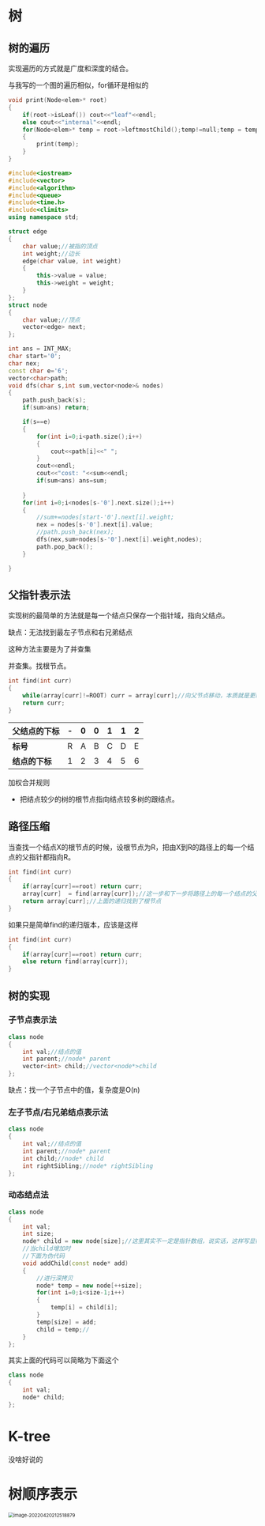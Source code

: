 # 树

## 树的遍历

实现遍历的方式就是广度和深度的结合。

与我写的一个图的遍历相似，for循环是相似的

```c++
void print(Node<elem>* root)
{
    if(root->isLeaf()) cout<<"leaf"<<endl;
    else cout<<"internal"<<endl;
    for(Node<elem>* temp = root->leftmostChild();temp!=null;temp = temp->rightSibling())
    {
        print(temp);
    }
}
```

```c++
#include<iostream>
#include<vector>
#include<algorithm>
#include<queue>
#include<time.h>
#include<climits>
using namespace std;

struct edge
{
    char value;//被指的顶点
    int weight;//边长
    edge(char value, int weight)
    {
        this->value = value;
        this->weight = weight;
    }
};
struct node
{
    char value;//顶点 
    vector<edge> next;
};

int ans = INT_MAX;
char start='0';
char nex;
const char e='6';
vector<char>path;
void dfs(char s,int sum,vector<node>& nodes)
{
    path.push_back(s); 
    if(sum>ans) return;

    if(s==e)
    {
        for(int i=0;i<path.size();i++)
        {
            cout<<path[i]<<" ";
        }
        cout<<endl;
        cout<<"cost: "<<sum<<endl;
        if(sum<ans) ans=sum;
        
    }
    for(int i=0;i<nodes[s-'0'].next.size();i++)
    {
        //sum+=nodes[start-'0'].next[i].weight;
        nex = nodes[s-'0'].next[i].value;
        //path.push_back(nex);
        dfs(nex,sum+nodes[s-'0'].next[i].weight,nodes);
        path.pop_back();
    }

}
```



## 父指针表示法

实现树的最简单的方法就是每一个结点只保存一个指针域，指向父结点。

缺点：无法找到最左子节点和右兄弟结点

这种方法主要是为了并查集

并查集。找根节点。

```c++
int find(int curr)
{
    while(array[curr]!=ROOT) curr = array[curr];//向父节点移动，本质就是更新指针
    return curr;
}
```

| **父结点的下标** | **-** | **0** | **0** | **1** | **1** | **2** |
| ---------------- | ----- | ----- | ----- | ----- | ----- | ----- |
| **标号**         | R     | A     | B     | C     | D     | E     |
| **结点的下标**   | 1     | 2     | 3     | 4     | 5     | 6     |

加权合并规则

- 把结点较少的树的根节点指向结点较多树的跟结点。

## 路径压缩

当查找一个结点X的根节点的时候，设根节点为R，把由X到R的路径上的每一个结点的父指针都指向R。

```c++
int find(int curr)
{
    if(array[curr]==root) return curr;
    array[curr]  = find(array[curr]);//这一步和下一步将路径上的每一个结点的父节点指向了根节点
    return array[curr];//上面的递归找到了根节点
}
```

如果只是简单find的递归版本，应该是这样

```c++
int find(int curr)
{
    if(array[curr]==root) return curr;
    else return find(array[curr]);
}
```



## 树的实现

### 子节点表示法

```c++
class node
{
    int val;//结点的值
    int parent;//node* parent
    vector<int> child;//vector<node*>child
};
```

缺点：找一个子节点中的值，复杂度是O(n)

### 左子节点/右兄弟结点表示法

```c++
class node
{
    int val;//结点的值
    int parent;//node* parent
    int child;//node* child
    int rightSibling;//node* rightSibling
};
```



### 动态结点法

```c++
class node
{
    int val;
    int size;
    node* child = new node[size];//这里其实不一定是指针数组，说实话，这样写显得我不懂指针，主要是课本的思想是这样的
    //当child增加时
    //下面为伪代码
    void addChild(const node* add)
    {
        //进行深拷贝
        node* temp = new node[++size];
		for(int i=0;i<size-1;i++)
        {
            temp[i] = child[i];
        }
        temp[size] = add;
        child = temp;//
	}
};
```

其实上面的代码可以简略为下面这个

```c++
class node
{
    int val;
    node* child;
};
```

# K-tree

没啥好说的

# 树顺序表示



<img src="..\pic\image-20220420212518879.png" alt="image-20220420212518879" style="zoom:67%;float:left" />

